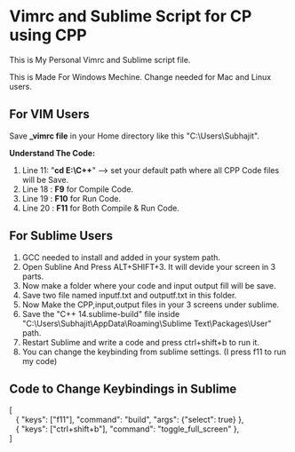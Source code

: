 # Vimrc and Sublime Script for CP using CPP

This is My Personal Vimrc and Sublime script file.

This is Made For Windows Mechine. Change needed for Mac and Linux users.

##  For VIM Users
Save **_vimrc file** in your Home directory like this "C:\Users\Subhajit".

**Understand The Code:**

1. Line 11: "**cd E:\C++**"  --> set your default path where all CPP Code files will be Save.
2. Line 18 : **F9** for Compile Code.
3. Line 19 : **F10** for Run Code.
4. Line 20 : **F11** for Both Compile & Run Code.

## For Sublime Users 
1. GCC needed to install and added in your system path.
2. Open Subline And Press ALT+SHIFT+3. It will devide your screen in 3 parts.
3. Now make a folder where your code and input output fill will be save.
4. Save two file named inputf.txt and outputf.txt in this folder.
5. Now Make the CPP,input,output files in your 3 screens under sublime.
6. Save the "C++ 14.sublime-build" file inside "C:\Users\Subhajit\AppData\Roaming\Sublime Text\Packages\User" path.
7. Restart Sublime and write a code and press ctrl+shift+b to run it.
8. You can change the keybinding from sublime settings. (I press f11 to run my code)

## Code to Change Keybindings in Sublime
[</br>
&nbsp;&nbsp;&nbsp;{ "keys": ["f11"], "command": "build", "args": {"select": true} },</br>
&nbsp;&nbsp;&nbsp;{ "keys": ["ctrl+shift+b"], "command": "toggle_full_screen" },</br>
]</br>

